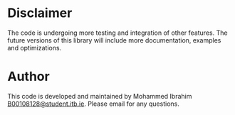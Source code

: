 # Disclaimer
The code is undergoing more testing and integration of other features. The future versions of this library will include more documentation, examples and optimizations.

# Author
This code is developed and maintained by Mohammed Ibrahim B00108128@student.itb.ie. Please email for any questions.

